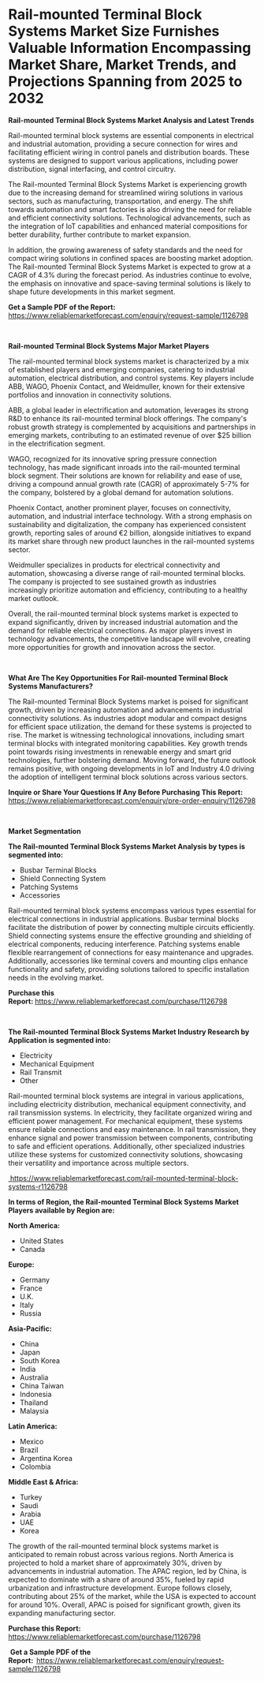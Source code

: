<p><h1>Rail-mounted Terminal Block Systems Market Size Furnishes Valuable Information Encompassing Market Share, Market Trends, and Projections Spanning from 2025 to 2032</h1></p><p><strong>Rail-mounted Terminal Block Systems Market Analysis and Latest Trends</strong></p>
<p><p>Rail-mounted terminal block systems are essential components in electrical and industrial automation, providing a secure connection for wires and facilitating efficient wiring in control panels and distribution boards. These systems are designed to support various applications, including power distribution, signal interfacing, and control circuitry.</p><p>The Rail-mounted Terminal Block Systems Market is experiencing growth due to the increasing demand for streamlined wiring solutions in various sectors, such as manufacturing, transportation, and energy. The shift towards automation and smart factories is also driving the need for reliable and efficient connectivity solutions. Technological advancements, such as the integration of IoT capabilities and enhanced material compositions for better durability, further contribute to market expansion.</p><p>In addition, the growing awareness of safety standards and the need for compact wiring solutions in confined spaces are boosting market adoption. The Rail-mounted Terminal Block Systems Market is expected to grow at a CAGR of 4.3% during the forecast period. As industries continue to evolve, the emphasis on innovative and space-saving terminal solutions is likely to shape future developments in this market segment.</p></p>
<p><strong>Get a Sample PDF of the Report:&nbsp;</strong> <a href="https://www.reliablemarketforecast.com/enquiry/request-sample/1126798?utm_campaign=1998&utm_medium=2&utm_source=Github&utm_content=ia&utm_term=12042025&utm_id=rail-mounted-terminal-block-systems">https://www.reliablemarketforecast.com/enquiry/request-sample/1126798</a></p>
<p>&nbsp;</p>
<p><strong>Rail-mounted Terminal Block Systems Major Market Players</strong></p>
<p><p>The rail-mounted terminal block systems market is characterized by a mix of established players and emerging companies, catering to industrial automation, electrical distribution, and control systems. Key players include ABB, WAGO, Phoenix Contact, and Weidmuller, known for their extensive portfolios and innovation in connectivity solutions.</p><p>ABB, a global leader in electrification and automation, leverages its strong R&D to enhance its rail-mounted terminal block offerings. The company's robust growth strategy is complemented by acquisitions and partnerships in emerging markets, contributing to an estimated revenue of over $25 billion in the electrification segment.</p><p>WAGO, recognized for its innovative spring pressure connection technology, has made significant inroads into the rail-mounted terminal block segment. Their solutions are known for reliability and ease of use, driving a compound annual growth rate (CAGR) of approximately 5-7% for the company, bolstered by a global demand for automation solutions.</p><p>Phoenix Contact, another prominent player, focuses on connectivity, automation, and industrial interface technology. With a strong emphasis on sustainability and digitalization, the company has experienced consistent growth, reporting sales of around €2 billion, alongside initiatives to expand its market share through new product launches in the rail-mounted systems sector.</p><p>Weidmuller specializes in products for electrical connectivity and automation, showcasing a diverse range of rail-mounted terminal blocks. The company is projected to see sustained growth as industries increasingly prioritize automation and efficiency, contributing to a healthy market outlook.</p><p>Overall, the rail-mounted terminal block systems market is expected to expand significantly, driven by increased industrial automation and the demand for reliable electrical connections. As major players invest in technology advancements, the competitive landscape will evolve, creating more opportunities for growth and innovation across the sector.</p></p>
<p>&nbsp;</p>
<p><strong>What Are The Key Opportunities For Rail-mounted Terminal Block Systems Manufacturers?</strong></p>
<p><p>The Rail-mounted Terminal Block Systems market is poised for significant growth, driven by increasing automation and advancements in industrial connectivity solutions. As industries adopt modular and compact designs for efficient space utilization, the demand for these systems is projected to rise. The market is witnessing technological innovations, including smart terminal blocks with integrated monitoring capabilities. Key growth trends point towards rising investments in renewable energy and smart grid technologies, further bolstering demand. Moving forward, the future outlook remains positive, with ongoing developments in IoT and Industry 4.0 driving the adoption of intelligent terminal block solutions across various sectors.</p></p>
<p><strong>Inquire or Share Your Questions If Any Before Purchasing This Report:</strong> <a href="https://www.reliablemarketforecast.com/enquiry/pre-order-enquiry/1126798?utm_campaign=1998&utm_medium=2&utm_source=Github&utm_content=ia&utm_term=12042025&utm_id=rail-mounted-terminal-block-systems">https://www.reliablemarketforecast.com/enquiry/pre-order-enquiry/1126798</a></p>
<p>&nbsp;</p>
<p><strong>Market Segmentation</strong></p>
<p><strong>The Rail-mounted Terminal Block Systems Market Analysis by types is segmented into:</strong></p>
<p><ul><li>Busbar Terminal Blocks</li><li>Shield Connecting System</li><li>Patching Systems</li><li>Accessories</li></ul></p>
<p><p>Rail-mounted terminal block systems encompass various types essential for electrical connections in industrial applications. Busbar terminal blocks facilitate the distribution of power by connecting multiple circuits efficiently. Shield connecting systems ensure the effective grounding and shielding of electrical components, reducing interference. Patching systems enable flexible rearrangement of connections for easy maintenance and upgrades. Additionally, accessories like terminal covers and mounting clips enhance functionality and safety, providing solutions tailored to specific installation needs in the evolving market.</p></p>
<p><strong>Purchase this Report:&nbsp;</strong><a href="https://www.reliablemarketforecast.com/purchase/1126798?utm_campaign=1998&utm_medium=2&utm_source=Github&utm_content=ia&utm_term=12042025&utm_id=rail-mounted-terminal-block-systems">https://www.reliablemarketforecast.com/purchase/1126798</a></p>
<p>&nbsp;</p>
<p><strong>The Rail-mounted Terminal Block Systems Market Industry Research by Application is segmented into:</strong></p>
<p><ul><li>Electricity</li><li>Mechanical Equipment</li><li>Rail Transmit</li><li>Other</li></ul></p>
<p><p>Rail-mounted terminal block systems are integral in various applications, including electricity distribution, mechanical equipment connectivity, and rail transmission systems. In electricity, they facilitate organized wiring and efficient power management. For mechanical equipment, these systems ensure reliable connections and easy maintenance. In rail transmission, they enhance signal and power transmission between components, contributing to safe and efficient operations. Additionally, other specialized industries utilize these systems for customized connectivity solutions, showcasing their versatility and importance across multiple sectors.</p></p>
<p><a href="https://www.reliablemarketforecast.com/rail-mounted-terminal-block-systems-r1126798?utm_campaign=1998&utm_medium=2&utm_source=Github&utm_content=ia&utm_term=12042025&utm_id=rail-mounted-terminal-block-systems">&nbsp;https://www.reliablemarketforecast.com/rail-mounted-terminal-block-systems-r1126798</a></p>
<p><strong>In terms of Region, the Rail-mounted Terminal Block Systems Market Players available by Region are:</strong></p>
<p>
    <p> <strong> North America: </strong>
        <ul>
            <li>United States</li>
            <li>Canada</li>
        </ul>
        </p> 
    <p> <strong> Europe: </strong>
        <ul>
            <li>Germany</li>
            <li>France</li>
            <li>U.K.</li>
            <li>Italy</li>
            <li>Russia</li>
        </ul>
        </p> 
    <p> <strong> Asia-Pacific: </strong>
        <ul>
            <li>China</li>
            <li>Japan</li>
            <li>South Korea</li>
            <li>India</li>
            <li>Australia</li>
            <li>China Taiwan</li>
            <li>Indonesia</li>
            <li>Thailand</li>
            <li>Malaysia</li>
        </ul>
        </p> 
    <p> <strong> Latin America: </strong>
        <ul>
            <li>Mexico</li>
            <li>Brazil</li>
            <li>Argentina Korea</li>
            <li>Colombia</li>
        </ul>
        </p> 
    <p> <strong> Middle East & Africa: </strong>
        <ul>
            <li>Turkey</li>
            <li>Saudi</li>
            <li>Arabia</li>
            <li>UAE</li>
            <li>Korea</li>
        </ul>
    </p>
    </p>
<p><p>The growth of the rail-mounted terminal block systems market is anticipated to remain robust across various regions. North America is projected to hold a market share of approximately 30%, driven by advancements in industrial automation. The APAC region, led by China, is expected to dominate with a share of around 35%, fueled by rapid urbanization and infrastructure development. Europe follows closely, contributing about 25% of the market, while the USA is expected to account for around 10%. Overall, APAC is poised for significant growth, given its expanding manufacturing sector.</p></p>
<p><strong>Purchase this Report: </strong><a href="https://www.reliablemarketforecast.com/purchase/1126798?utm_campaign=1998&utm_medium=2&utm_source=Github&utm_content=ia&utm_term=12042025&utm_id=rail-mounted-terminal-block-systems">https://www.reliablemarketforecast.com/purchase/1126798</a></p>
<p>&nbsp;<strong>Get a Sample PDF of the Report:&nbsp;&nbsp;</strong><a href="https://www.reliablemarketforecast.com/enquiry/request-sample/1126798?utm_campaign=1998&utm_medium=2&utm_source=Github&utm_content=ia&utm_term=12042025&utm_id=rail-mounted-terminal-block-systems">https://www.reliablemarketforecast.com/enquiry/request-sample/1126798</a></p>
<p><strong></strong></p>
<p><p></p><p></p><p></p></p>